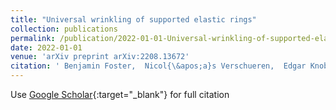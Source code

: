 ```yaml
---
title: "Universal wrinkling of supported elastic rings"
collection: publications
permalink: /publication/2022-01-01-Universal-wrinkling-of-supported-elastic-rings
date: 2022-01-01
venue: 'arXiv preprint arXiv:2208.13672'
citation: ' Benjamin Foster,  Nicol{\&apos;a}s Verschueren,  Edgar Knobloch,  Leonardo Gordillo (2022) &quot;Universal wrinkling of supported elastic rings.&quot; <i>arXiv preprint arXiv:2208.13672</i>.'
---
```

Use [Google Scholar](https://scholar.google.com/scholar?q=Universal+wrinkling+of+supported+elastic+rings){:target="_blank"} for full citation